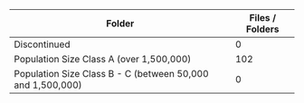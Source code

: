 | Folder                                                     |   Files / Folders |
|------------------------------------------------------------|-------------------|
| Discontinued                                               |                 0 |
| Population Size Class A (over 1,500,000)                   |               102 |
| Population Size Class B - C (between 50,000 and 1,500,000) |                 0 |